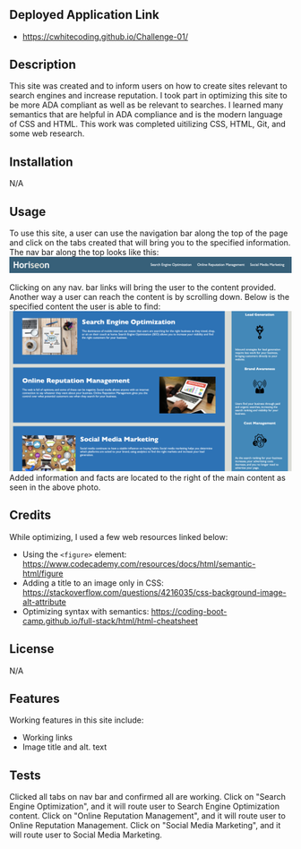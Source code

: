 # <Challenge-01>

## Deployed Application Link
- https://cwhitecoding.github.io/Challenge-01/

## Description
This site was created and to inform users on how to create sites relevant to search engines and increase reputation. I took part in optimizing this site to be more ADA compliant as well as be relevant to searches. I learned many semantics that are helpful in ADA compliance and is the modern language of CSS and HTML. This work was completed uitilizing CSS, HTML, Git, and some web research. 

## Installation
N/A

## Usage
To use this site, a user can use the navigation bar along the top of the page and click on the tabs created that will bring you to the specified information. The nav bar along the top looks like this:
![Screenshot of Nav Bar along top of site](assets/images/nav-bar.png)


Clicking on any nav. bar links will bring the user to the content provided. Another way a user can reach the content is by scrolling down. Below is the specified content the user is able to find:
![Screenshot of main content information](assets/images/content-shot.png)
Added information and facts are located to the right of the main content as seen in the above photo.

## Credits
While optimizing, I used a few web resources linked below:
- Using the `<figure>` element: https://www.codecademy.com/resources/docs/html/semantic-html/figure
- Adding a title to an image only in CSS: https://stackoverflow.com/questions/4216035/css-background-image-alt-attribute
- Optimizing syntax with semantics: https://coding-boot-camp.github.io/full-stack/html/html-cheatsheet


## License
N/A

## Features
Working features in this site include: 
- Working links
- Image title and alt. text

## Tests
Clicked all tabs on nav bar and confirmed all are working.
Click on "Search Engine Optimization", and it will route user to Search Engine Optimization content.
Click on "Online Reputation Management", and it will route user to Online Reputation Management.
Click on "Social Media Marketing", and it will route user to Social Media Marketing.